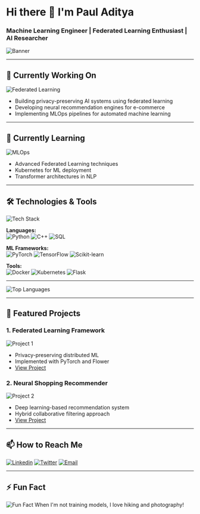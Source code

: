 # Hi there 👋 I'm Paul Aditya

### Machine Learning Engineer | Federated Learning Enthusiast | AI Researcher

![Banner](https://via.placeholder.com/1920x500/333333/FFFFFF?text=Paul+Aditya+Machine+Learning+Engineer) <!-- Replace with your banner image -->

---

## 🔭 Currently Working On
![Federated Learning](https://via.placeholder.com/400x200/000000/FFFFFF?text=Federated+Learning) <!-- Replace with project image -->
- Building privacy-preserving AI systems using federated learning
- Developing neural recommendation engines for e-commerce
- Implementing MLOps pipelines for automated machine learning

---

## 🌱 Currently Learning
![MLOps](https://via.placeholder.com/400x200/000000/FFFFFF?text=MLOps+Tools) <!-- Replace with image -->
- Advanced Federated Learning techniques
- Kubernetes for ML deployment
- Transformer architectures in NLP

---

## 🛠️ Technologies & Tools
![Tech Stack](https://via.placeholder.com/800x200/333333/FFFFFF?text=Python+Pytorch+TensorFlow+Docker+Kubernetes) <!-- Replace with tech stack image -->

**Languages:**  
![Python](https://img.shields.io/badge/Python-3776AB?style=for-the-badge&logo=python&logoColor=white)
![C++](https://img.shields.io/badge/C%2B%2B-00599C?style=for-the-badge&logo=c%2B%2B&logoColor=white)
![SQL](https://img.shields.io/badge/SQL-4479A1?style=for-the-badge&logo=mysql&logoColor=white)

**ML Frameworks:**  
![PyTorch](https://img.shields.io/badge/PyTorch-EE4C2C?style=for-the-badge&logo=pytorch&logoColor=white)
![TensorFlow](https://img.shields.io/badge/TensorFlow-FF6F00?style=for-the-badge&logo=tensorflow&logoColor=white)
![Scikit-learn](https://img.shields.io/badge/scikit_learn-F7931E?style=for-the-badge&logo=scikit-learn&logoColor=white)

**Tools:**  
![Docker](https://img.shields.io/badge/Docker-2496ED?style=for-the-badge&logo=docker&logoColor=white)
![Kubernetes](https://img.shields.io/badge/Kubernetes-326CE5?style=for-the-badge&logo=kubernetes&logoColor=white)
![Flask](https://img.shields.io/badge/Flask-000000?style=for-the-badge&logo=flask&logoColor=white)

---



![Top Languages](https://github-readme-stats.vercel.app/api/top-langs/?username=Paul-Aditya3&layout=compact&theme=radical) <!-- Top languages card -->

---

## 🚀 Featured Projects

### 1. Federated Learning Framework
![Project 1](https://via.placeholder.com/600x300/000000/FFFFFF?text=Federated+Learning+Project) <!-- Replace with project image -->
- Privacy-preserving distributed ML
- Implemented with PyTorch and Flower
- [View Project](#)

### 2. Neural Shopping Recommender
![Project 2](https://via.placeholder.com/600x300/000000/FFFFFF?text=Neural+Shopping+Project) <!-- Replace with project image -->
- Deep learning-based recommendation system
- Hybrid collaborative filtering approach
- [View Project](#)

---

## 📫 How to Reach Me
[![Linkedin](https://img.shields.io/badge/LinkedIn-0077B5?style=for-the-badge&logo=linkedin&logoColor=white)](https://www.linkedin.com/in/aditya-paul-5a5814286)
[![Twitter](https://img.shields.io/badge/Twitter-1DA1F2?style=for-the-badge&logo=twitter&logoColor=white)](https://x.com/AdityaPaul64129)
[![Email](https://img.shields.io/badge/Gmail-D14836?style=for-the-badge&logo=gmail&logoColor=white)](mailto:aditya.paul.ds26@heritageit.edu.in)

---

## ⚡ Fun Fact
![Fun Fact](https://via.placeholder.com/400x200/000000/FFFFFF?text=Did+You+Know%3F) <!-- Replace with fun image -->
When I'm not training models, I love hiking and photography!
